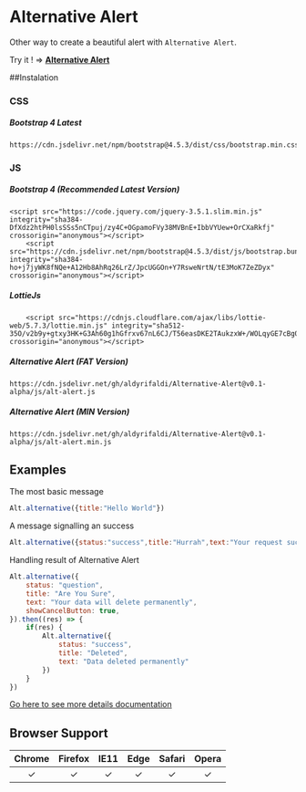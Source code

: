 # Alternative Alert
Other way to create a beautiful alert with `Alternative Alert`.

Try it ! &rArr; [**Alternative Alert**](https://aldyrifaldi.github.io/Alternative-Alert)


##Instalation
### CSS
##### 	Bootstrap 4 Latest
    https://cdn.jsdelivr.net/npm/bootstrap@4.5.3/dist/css/bootstrap.min.css
### JS
##### Bootstrap 4 (Recommended Latest Version)
 
    <script src="https://code.jquery.com/jquery-3.5.1.slim.min.js" integrity="sha384-DfXdz2htPH0lsSSs5nCTpuj/zy4C+OGpamoFVy38MVBnE+IbbVYUew+OrCXaRkfj" crossorigin="anonymous"></script>
        <script src="https://cdn.jsdelivr.net/npm/bootstrap@4.5.3/dist/js/bootstrap.bundle.min.js" integrity="sha384-ho+j7jyWK8fNQe+A12Hb8AhRq26LrZ/JpcUGGOn+Y7RsweNrtN/tE3MoK7ZeZDyx" crossorigin="anonymous"></script>
##### LottieJs
        <script src="https://cdnjs.cloudflare.com/ajax/libs/lottie-web/5.7.3/lottie.min.js" integrity="sha512-35O/v2b9y+gtxy3HK+G3Ah60g1hGfrxv67nL6CJ/T56easDKE2TAukzxW+/WOLqyGE7cBg0FR2KhiTJYs+FKrw==" crossorigin="anonymous"></script>
    
##### Alternative Alert (FAT Version)
    https://cdn.jsdelivr.net/gh/aldyrifaldi/Alternative-Alert@v0.1-alpha/js/alt-alert.js

##### Alternative Alert (MIN Version)
    https://cdn.jsdelivr.net/gh/aldyrifaldi/Alternative-Alert@v0.1-alpha/js/alt-alert.min.js

## Examples
The most basic message
```javascript
Alt.alternative({title:"Hello World"})
```
A message signalling an success
```javascript
Alt.alternative({status:"success",title:"Hurrah",text:"Your request successfully"})
```
Handling result of Alternative Alert
```javascript
Alt.alternative({
	status: "question",
	title: "Are You Sure",
	text: "Your data will delete permanently",
	showCancelButton: true,
}).then((res) => {
	if(res) {
		Alt.alternative({
			status: "success",
			title: "Deleted",
			text: "Data deleted permanently"
		})
	}
})
```
[Go here to see more details documentation](https://aldyrifaldi.github.io/Alternative-Alert "Go here to see more details documentation")

## Browser Support
| Chrome  |Firefox   | IE11  | Edge  | Safari   | Opera  |
| :------------: | :------------: | :------------: | :------------: | :------------: | :------------: |
|  	&#10003; | 	&#10003;  | 	&#10003;  | 	&#10003;  | 	&#10003;  | 	&#10003;  |
